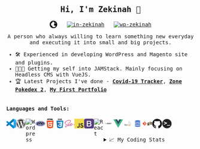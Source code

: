 <samp>
<h2 align="center">Hi, I'm Zekinah 👋</h2>
<p align="center">
<a href="https://www.zekinahlecaros.com/" target="blank"><img align="center" src=https://raw.githubusercontent.com/iconic/open-iconic/master/svg/globe.svg alt="zekinalecaros.com" height="20" width="20" /></a>
&emsp;
<a href="https://ph.linkedin.com/in/zekinah" target="blank"><img align="center" src=https://cdn.jsdelivr.net/npm/simple-icons@3.0.1/icons/linkedin.svg alt="in-zekinah" height="20" width="20" /></a>
  &emsp;
<a href="https://profiles.wordpress.org/zekinah/" target="blank"><img align="center" src=https://cdn.jsdelivr.net/npm/simple-icons@3.0.1/icons/wordpress.svg alt="wp-zekinah" height="20" width="20" /></a>
</p>
<p align="center">
A person who always willing to learn something new everyday and executing it into small and big projects.
</p>

- 🛠 Experienced in developing WordPress and Magento site and plugins.
- 👩🏻‍💻 Getting my self into JAMStack. Mainly focusing on Headless CMS with VueJS.
- 🏆 Latest Projects I've done - **[Covid-19 Tracker](https://github.com/zekinah/pandemiccovid-19)**, **[Zone Pokedex 2](https://github.com/zekinah/zone-pokedex2)**, **[My First Portfolio](https://github.com/zekinah/iamzekinah)** 
<br><br>

#### Languages and Tools:

<img align="left" alt="Visual Studio Code" width="26px" src="https://raw.githubusercontent.com/github/explore/80688e429a7d4ef2fca1e82350fe8e3517d3494d/topics/visual-studio-code/visual-studio-code.png" />
<img align="left" alt="Wordpress" width="26px" src="https://raw.githubusercontent.com/github/explore/80688e429a7d4ef2fca1e82350fe8e3517d3494d/topics/wordpress/wordpress.png" />
<img align="left" alt="Wordpress" width="26px" src="https://avatars.githubusercontent.com/u/168457?s=26" />
<img align="left" alt="PHP" width="26px" src="https://raw.githubusercontent.com/github/explore/80688e429a7d4ef2fca1e82350fe8e3517d3494d/topics/php/php.png" />
<img align="left" alt="HTML5" width="26px" src="https://raw.githubusercontent.com/github/explore/80688e429a7d4ef2fca1e82350fe8e3517d3494d/topics/html/html.png" />
<img align="left" alt="CSS3" width="26px" src="https://raw.githubusercontent.com/github/explore/80688e429a7d4ef2fca1e82350fe8e3517d3494d/topics/css/css.png" />
<img align="left" alt="Sass" width="26px" src="https://raw.githubusercontent.com/github/explore/80688e429a7d4ef2fca1e82350fe8e3517d3494d/topics/sass/sass.png" />
<img align="left" alt="JavaScript" width="26px" src="https://raw.githubusercontent.com/github/explore/80688e429a7d4ef2fca1e82350fe8e3517d3494d/topics/javascript/javascript.png" />
<img align="left" alt="React" width="26px" src="https://raw.githubusercontent.com/github/explore/80688e429a7d4ef2fca1e82350fe8e3517d3494d/topics/bootstrap/bootstrap.png" />
<img align="left" alt="React" width="26px" src="https://avatars.githubusercontent.com/u/22138497?s=26" />
<img align="left" alt="JavaScript" width="26px" src="https://raw.githubusercontent.com/github/explore/80688e429a7d4ef2fca1e82350fe8e3517d3494d/topics/jquery/jquery.png" />
<img align="left" alt="React" width="26px" src="https://raw.githubusercontent.com/github/explore/80688e429a7d4ef2fca1e82350fe8e3517d3494d/topics/vue/vue.png" />
<img align="left" alt="MySQL" width="26px" src="https://raw.githubusercontent.com/github/explore/80688e429a7d4ef2fca1e82350fe8e3517d3494d/topics/mysql/mysql.png" />
<img align="left" alt="SQL" width="26px" src="https://raw.githubusercontent.com/github/explore/80688e429a7d4ef2fca1e82350fe8e3517d3494d/topics/sql/sql.png" />
<img align="left" alt="Git" width="26px" src="https://raw.githubusercontent.com/github/explore/80688e429a7d4ef2fca1e82350fe8e3517d3494d/topics/git/git.png" />
<img align="left" alt="GitHub" width="26px" src="https://raw.githubusercontent.com/github/explore/78df643247d429f6cc873026c0622819ad797942/topics/github/github.png" />
<img align="left" alt="Terminal" width="26px" src="https://raw.githubusercontent.com/github/explore/80688e429a7d4ef2fca1e82350fe8e3517d3494d/topics/terminal/terminal.png" />


<br><br>

<details>
    <summary>📈 My Coding Stats</summary>

<!--START_SECTION:waka-->
![Code Time](http://img.shields.io/badge/Code%20Time-3%2C724%20hrs%207%20mins-blue)

**🐱 My GitHub Data** 

> 📦 190.4 kB Used in GitHub's Storage 
 > 
> 🏆 98 Contributions in the Year 2023
 > 
> 🚫 Not Opted to Hire
 > 
> 📜 30 Public Repositories 
 > 
> 🔑 36 Private Repositories 
 > 
**I'm a Night 🦉** 

```text
🌞 Morning                400 commits         ██░░░░░░░░░░░░░░░░░░░░░░░   07.10 % 
🌆 Daytime                1714 commits        ████████░░░░░░░░░░░░░░░░░   30.41 % 
🌃 Evening                2305 commits        ██████████░░░░░░░░░░░░░░░   40.90 % 
🌙 Night                  1217 commits        █████░░░░░░░░░░░░░░░░░░░░   21.59 % 
```
📅 **I'm Most Productive on Sunday** 

```text
Monday                   664 commits         ███░░░░░░░░░░░░░░░░░░░░░░   11.78 % 
Tuesday                  614 commits         ███░░░░░░░░░░░░░░░░░░░░░░   10.89 % 
Wednesday                693 commits         ███░░░░░░░░░░░░░░░░░░░░░░   12.30 % 
Thursday                 658 commits         ███░░░░░░░░░░░░░░░░░░░░░░   11.67 % 
Friday                   861 commits         ████░░░░░░░░░░░░░░░░░░░░░   15.28 % 
Saturday                 1019 commits        █████░░░░░░░░░░░░░░░░░░░░   18.08 % 
Sunday                   1127 commits        █████░░░░░░░░░░░░░░░░░░░░   20.00 % 
```


📊 **This Week I Spent My Time On** 

```text
💬 Programming Languages: 
PHP                      6 hrs 36 mins       ███████████████░░░░░░░░░░   59.58 % 
JavaScript               3 hrs 19 mins       ████████░░░░░░░░░░░░░░░░░   30.00 % 
CSS                      57 mins             ██░░░░░░░░░░░░░░░░░░░░░░░   08.68 % 
Other                    10 mins             ░░░░░░░░░░░░░░░░░░░░░░░░░   01.55 % 
Text                     1 min               ░░░░░░░░░░░░░░░░░░░░░░░░░   00.19 % 
```

**I Mostly Code in PHP** 

```text
PHP                      35 repos            ███████████████░░░░░░░░░░   59.32 % 
JavaScript               7 repos             ███░░░░░░░░░░░░░░░░░░░░░░   11.86 % 
CSS                      7 repos             ███░░░░░░░░░░░░░░░░░░░░░░   11.86 % 
HTML                     6 repos             ███░░░░░░░░░░░░░░░░░░░░░░   10.17 % 
Vue                      4 repos             ██░░░░░░░░░░░░░░░░░░░░░░░   06.78 % 
```




 Last Updated on 26/12/2023 14:11:33 UTC
<!--END_SECTION:waka-->
</details>
</samp>
